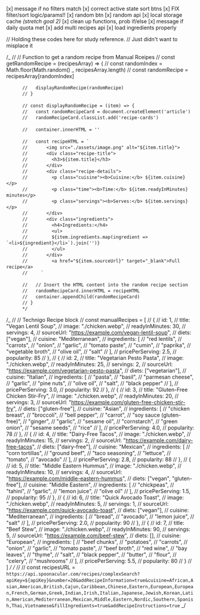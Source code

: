 [x] message if no filters match
[x] correct active state sort btns
[x] FIX filter/sort logic/params!!
[x] random btn
[x] random api
[x] local storage cache _(stretch goal 2)_
[x] clean up functions, prob if/else
[x] message if daily quota met
[x] add multi recipes api
[x] load ingredients properly

// Holding these codes here for study reference.
// Just didn't want to misplace it

/_ // // Function to get a random recipe from Manual Rceipes
// const getRandomRecipe = (recipesArray) => {
// const randomIndex = Math.floor(Math.random() _ recipesArray.length)
// const randomRecipe = recipesArray[randomIndex]

          //   displayRandomRecipe(randomRecipe)
          // }

          // const displayRandomRecipe = (item) => {
          //   const randomRecipeCard = document.createElement('article')
          //   randomRecipeCard.classList.add('recipe-cards')

          //   container.innerHTML = ''

          //   const recipeHTML = `
          //       <img src="./assets/image.png" alt="${item.title}">
          //       <div class="recipe-title">
          //         <h3>${item.title}</h3>
          //       </div>
          //       <div class="recipe-details">
          //         <p class="cuisine"><b>Cuisine:</b> ${item.cuisine}</p>
          //         <p class="time"><b>Time:</b> ${item.readyInMinutes} minutes</p>
          //         <p class="servings"><b>Serves:</b> ${item.servings}</p>
          //       </div>
          //       <div class="ingredients">
          //         <h4>Ingredients:</h4>
          //         <ul>
          //         ${item.ingredients.map(ingredient => `<li>${ingredient}</li>`).join('')}
          //         </ul>
          //       </div>
          //         <a href="${item.sourceUrl}" target="_blank">Full recipe</a>
          //     `

          //   // Insert the HTML content into the random recipe section
          //   randomRecipeCard.innerHTML = recipeHTML
          //   container.appendChild(randomRecipeCard)
          // }
          */

/_ // // Technigo Recipe block
// const manualRecipes = [
// {
// id: 1,
// title: "Vegan Lentil Soup",
// image: "./chicken.webp",
// readyInMinutes: 30,
// servings: 4,
// sourceUrl: "https://example.com/vegan-lentil-soup",
// diets: ["vegan"],
// cuisine: "Mediterranean",
// ingredients: [
// "red lentils",
// "carrots",
// "onion",
// "garlic",
// "tomato paste",
// "cumin",
// "paprika",
// "vegetable broth",
// "olive oil",
// "salt"
// ],
// pricePerServing: 2.5,
// popularity: 85
// },
// {
// id: 2,
// title: "Vegetarian Pesto Pasta",
// image: "./chicken.webp",
// readyInMinutes: 25,
// servings: 2,
// sourceUrl: "https://example.com/vegetarian-pesto-pasta",
// diets: ["vegetarian"],
// cuisine: "Italian",
// ingredients: [
// "pasta",
// "basil",
// "parmesan cheese",
// "garlic",
// "pine nuts",
// "olive oil",
// "salt",
// "black pepper"
// ],
// pricePerServing: 3.0,
// popularity: 92
// },
// {
// id: 3,
// title: "Gluten-Free Chicken Stir-Fry",
// image: "./chicken.webp",
// readyInMinutes: 20,
// servings: 3,
// sourceUrl: "https://example.com/gluten-free-chicken-stir-fry",
// diets: ["gluten-free"],
// cuisine: "Asian",
// ingredients: [
// "chicken breast",
// "broccoli",
// "bell pepper",
// "carrot",
// "soy sauce (gluten-free)",
// "ginger",
// "garlic",
// "sesame oil",
// "cornstarch",
// "green onion",
// "sesame seeds",
// "rice"
// ],
// pricePerServing: 4.0,
// popularity: 78
// },
// {
// id: 4,
// title: "Dairy-Free Tacos",
// image: "./chicken.webp",
// readyInMinutes: 15,
// servings: 2,
// sourceUrl: "https://example.com/dairy-free-tacos",
// diets: ["dairy-free"],
// cuisine: "Mexican",
// ingredients: [
// "corn tortillas",
// "ground beef",
// "taco seasoning",
// "lettuce",
// "tomato",
// "avocado"
// ],
// pricePerServing: 2.8,
// popularity: 88
// },
// {
// id: 5,
// title: "Middle Eastern Hummus",
// image: "./chicken.webp",
// readyInMinutes: 10,
// servings: 4,
// sourceUrl: "https://example.com/middle-eastern-hummus",
// diets: ["vegan", "gluten-free"],
// cuisine: "Middle Eastern",
// ingredients: [
// "chickpeas",
// "tahini",
// "garlic",
// "lemon juice",
// "olive oil"
// ],
// pricePerServing: 1.5,
// popularity: 95
// },
// {
// id: 6,
// title: "Quick Avocado Toast",
// image: "./chicken.webp",
// readyInMinutes: 5,
// servings: 1,
// sourceUrl: "https://example.com/quick-avocado-toast",
// diets: ["vegan"],
// cuisine: "Mediterranean",
// ingredients: [
// "bread",
// "avocado",
// "lemon juice",
// "salt"
// ],
// pricePerServing: 2.0,
// popularity: 90
// },
// {
// id: 7,
// title: "Beef Stew",
// image: "./chicken.webp",
// readyInMinutes: 90,
// servings: 5,
// sourceUrl: "https://example.com/beef-stew",
// diets: [],
// cuisine: "European",
// ingredients: [
// "beef chunks",
// "potatoes",
// "carrots",
// "onion",
// "garlic",
// "tomato paste",
// "beef broth",
// "red wine",
// "bay leaves",
// "thyme",
// "salt",
// "black pepper",
// "butter",
// "flour",
// "celery",
// "mushrooms"
// ],
// pricePerServing: 5.5,
// popularity: 80
// }
// ]
_/
/_ // // const recipesURL = `https://api.spoonacular.com/recipes/complexSearch?apiKey=${apiKey}&number=20&addRecipeInformation=true&cuisine=African,Asian,American,British,Cajun,Caribbean,Chinese,Eastern,European,European,French,German,Greek,Indian,Irish,Italian,Japanese,Jewish,Korean,Latin,American,Mediterranean,Mexican,Middle,Eastern,Nordic,Southern,Spanish,Thai,Vietnamese&fillIngredients=true&addRecipeInstructions=true` _/
